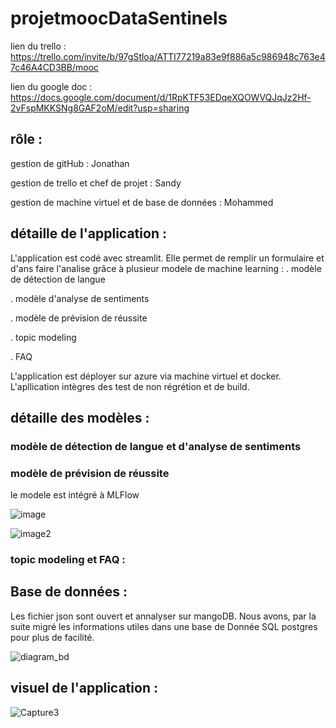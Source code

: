 # projetmoocDataSentinels

lien du trello : https://trello.com/invite/b/97gStloa/ATTI77219a83e9f886a5c986948c763e47c46A4CD3BB/mooc

lien du google doc : https://docs.google.com/document/d/1RpKTF53EDqeXQOWVQJqJz2Hf-2vFspMKKSNg8GAF2oM/edit?usp=sharing

## rôle :
gestion de gitHub : Jonathan

gestion de trello et chef de projet : Sandy

gestion de machine virtuel et de base de données : Mohammed


## détaille de l'application :

L'application est codé avec streamlit. Elle permet de remplir un formulaire et d'ans faire l'analise grâce à plusieur modele de machine learning :
  . modèle de détection de langue
  
  . modèle d'analyse de sentiments
  
  . modèle de  prévision de réussite
  
  . topic modeling
  
  . FAQ
  

  L'application est déployer sur azure via machine virtuel et docker.
  L'apllication intègres des test de non régrétion et de build.


## détaille des modèles :

### modèle de détection de langue et d'analyse de sentiments

### modèle de  prévision de réussite

le modele est intégré à MLFlow

![image](https://github.com/data-IA-2023/projetmoocDataSentinels/assets/43037380/c44dbd32-ca66-4f5b-9c67-c1e73f7c23c8)

![image2](https://github.com/data-IA-2023/projetmoocDataSentinels/assets/43037380/769db225-d02a-41ad-bb5e-0669572b5952)


### topic modeling et FAQ :

## Base de données :

Les fichier json sont ouvert et annalyser sur mangoDB. Nous avons, par la suite migré les informations utiles dans une base de Donnée SQL postgres pour plus de facilité.

![diagram_bd](https://github.com/data-IA-2023/projetmoocDataSentinels/assets/43037380/0f121aa8-97d1-48b5-aa22-c14624790b90)


## visuel de l'application :

![Capture3](https://github.com/data-IA-2023/projetmoocDataSentinels/assets/43037380/07c58f43-5a6e-41f0-9755-274d1c5424a1)


